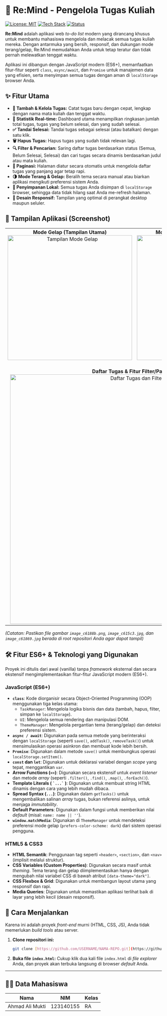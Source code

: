 # 🚀 Re:Mind - Pengelola Tugas Kuliah

[![License: MIT](https://img.shields.io/badge/License-MIT-yellow.svg)](https://opensource.org/licenses/MIT)
[![Tech Stack](https://img.shields.io/badge/Tech-JS(ES6+)%20%7C%20CSS3%20%7C%20HTML5-blueviolet)](https://developer.mozilla.org/)
[![Status](https://img.shields.io/badge/Status-Project%20Selesai-brightgreen)](https://github.com/)

**Re:Mind** adalah aplikasi web *to-do list* modern yang dirancang khusus untuk membantu mahasiswa mengelola dan melacak semua tugas kuliah mereka. Dengan antarmuka yang bersih, responsif, dan dukungan mode terang/gelap, Re:Mind memudahkan Anda untuk tetap teratur dan tidak pernah melewatkan tenggat waktu.

Aplikasi ini dibangun dengan JavaScript modern (ES6+), memanfaatkan fitur-fitur seperti `class`, `async/await`, dan `Promise` untuk manajemen data yang efisien, serta menyimpan semua tugas dengan aman di `localStorage` browser Anda.

## ✨ Fitur Utama

* **📝 Tambah & Kelola Tugas:** Catat tugas baru dengan cepat, lengkap dengan nama mata kuliah dan tenggat waktu.
* **🔄 Statistik Real-time:** Dashboard utama menampilkan ringkasan jumlah total tugas, tugas yang belum selesai, dan yang sudah selesai.
* **✅ Tandai Selesai:** Tandai tugas sebagai selesai (atau batalkan) dengan satu klik.
* **🗑️ Hapus Tugas:** Hapus tugas yang sudah tidak relevan lagi.
* **🔍 Filter & Pencarian:** Saring daftar tugas berdasarkan status (Semua, Belum Selesai, Selesai) dan cari tugas secara dinamis berdasarkan judul atau mata kuliah.
* **📑 Paginasi:** Halaman diatur secara otomatis untuk mengelola daftar tugas yang panjang agar tetap rapi.
* **🌗 Mode Terang & Gelap:** Beralih tema secara manual atau biarkan aplikasi mengikuti preferensi sistem Anda.
* **💾 Penyimpanan Lokal:** Semua tugas Anda disimpan di `localStorage` browser, sehingga data tidak hilang saat Anda me-refresh halaman.
* **📱 Desain Responsif:** Tampilan yang optimal di perangkat desktop maupun seluler.

## 📸 Tampilan Aplikasi (Screenshot)

<table align="center" cellspacing="0" cellpadding="0">
  <tr>
    <td align="center">
      <strong>Mode Gelap (Tampilan Utama)</strong><br>
      <img src="image_c6188b.png" alt="Tampilan Mode Gelap" width="400">
    </td>
    <td align="center">
      <strong>Mode Terang (Form Tambah Tugas)</strong><br>
      <img src="image_c615c3.jpg" alt="Tampilan Mode Terang" width="400">
    </td>
  </tr>
  <tr>
    <td colspan="2" align="center">
      <br><strong>Daftar Tugas & Fitur Filter/Paginasi</strong><br>
      <img src="image_c61869.jpg" alt="Daftar Tugas dan Filter" width="800">
    </td>
  </tr>
</table>

*(Catatan: Pastikan file gambar `image_c6188b.png`, `image_c615c3.jpg`, dan `image_c61869.jpg` berada di root repositori Anda agar dapat tampil)*

## 🛠️ Fitur ES6+ & Teknologi yang Digunakan

Proyek ini ditulis dari awal (vanilla) tanpa *framework* eksternal dan secara ekstensif mengimplementasikan fitur-fitur JavaScript modern (ES6+).

### JavaScript (ES6+)

* **`class`**: Kode diorganisir secara Object-Oriented Programming (OOP) menggunakan tiga kelas utama:
    * `TaskManager`: Mengelola logika bisnis dan data (tambah, hapus, filter, simpan ke `localStorage`).
    * `UI`: Mengelola semua rendering dan manipulasi DOM.
    * `ThemeManager`: Mengelola pergantian tema (terang/gelap) dan deteksi preferensi sistem.
* **`async / await`**: Digunakan pada semua metode yang berinteraksi dengan `localStorage` (seperti `save()`, `addTask()`, `removeTask()`) untuk mensimulasikan operasi asinkron dan membuat kode lebih bersih.
* **`Promise`**: Digunakan dalam metode `save()` untuk membungkus operasi `localStorage.setItem()`.
* **`const` dan `let`**: Digunakan untuk deklarasi variabel dengan *scope* yang tepat, menggantikan `var`.
* **Arrow Functions (`=>`)**: Digunakan secara ekstensif untuk *event listener* dan metode *array* (seperti `.filter()`, `.find()`, `.map()`, `.forEach()`).
* **Template Literals ( `` `...` `` )**: Digunakan untuk membuat string HTML dinamis dengan cara yang lebih mudah dibaca.
* **Spread Syntax (`...`)**: Digunakan dalam `getTasks()` untuk mengembalikan salinan *array* tugas, bukan referensi aslinya, untuk menjaga *immutability*.
* **Default Parameters**: Digunakan dalam fungsi untuk memberikan nilai *default* (misal: `name: name || ''`).
* **`window.matchMedia`**: Digunakan di `ThemeManager` untuk mendeteksi preferensi mode gelap (`prefers-color-scheme: dark`) dari sistem operasi pengguna.

### HTML5 & CSS3

* **HTML Semantik**: Penggunaan tag seperti `<header>`, `<section>`, dan `<nav>` (implisit melalui struktur).
* **CSS Variables (Custom Properties)**: Digunakan secara masif untuk *theming*. Tema terang dan gelap diimplementasikan hanya dengan mengubah nilai variabel CSS di bawah atribut `[data-theme="dark"]`.
* **CSS Flexbox & Grid**: Digunakan untuk membangun layout utama yang responsif dan rapi.
* **Media Queries**: Digunakan untuk memastikan aplikasi terlihat baik di layar yang lebih kecil (desain responsif).

## 🚀 Cara Menjalankan

Karena ini adalah proyek *front-end* murni (HTML, CSS, JS), Anda tidak memerlukan *build tools* atau server.

1.  **Clone repositori ini:**
    ```bash
    git clone [https://github.com/USERNAME/NAMA-REPO.git](https://github.com/USERNAME/NAMA-REPO.git)
    ```
2.  **Buka file `index.html`:**
    Cukup klik dua kali file `index.html` di *file explorer* Anda, dan proyek akan terbuka langsung di browser *default* Anda.

---

## 👨‍💻 Data Mahasiswa

| Nama                | NIM         | Kelas |
| ------------------- | ----------- | ----- |
| Ahmad Ali Mukti     | 123140155   | RA    |

